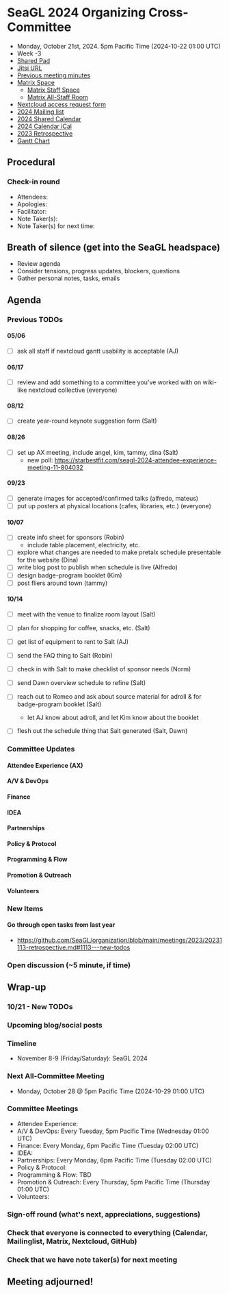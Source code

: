 <!-- See end of pad for meeting best-practices and discussion mechanisms -->
<!-- REMINDER: Meeting notes are public _by default_. Please err on the side of not including personal info or sensitive topics, including any mention of health or childcare issues, job searches that are underway, contacts for fundraising, etc. -->

# SeaGL 2024 Organizing Cross-Committee
- Monday, October 21st, 2024. 5pm Pacific Time (2024-10-22 01:00 UTC)
- Week -3
- [Shared Pad](https://pad.riseup.net/p/SeaGL_2024_organizing)
- [Jitsi URL](https://meet.jit.si/SeaGL_2024_organizing)
- [Previous meeting minutes](https://github.com/SeaGL/organization/tree/main/meetings/2024)
- [Matrix Space](https://matrix.to/#/#SeaGL:seagl.org)
  - [Matrix Staff Space](https://matrix.to/#/#staff:seagl.org)
  - [Matrix All-Staff Room](https://matrix.to/#/#SeaGL-all-staff:seattlematrix.org)
- [Nextcloud access request form](https://cloud.seagl.org/index.php/apps/forms/s/NysGPmNgbqwNXq7yNJAJakL2)
- [2024 Mailing list](https://groups.google.com/a/seagl.org/g/seagl2024)
- [2024 Shared Calendar](https://cloud.seagl.org/index.php/apps/calendar/p/YsFCmmokAzNp48Ky)
- [2024 Calendar iCal](https://cloud.seagl.org/remote.php/dav/public-calendars/YsFCmmokAzNp48Ky?export)
- [2023 Retrospective](https://github.com/SeaGL/organization/blob/main/meetings/2023/20231113-retrospective.md)
- [Gantt Chart](https://cloud.seagl.org/index.php/f/5623)


## Procedural
### Check-in round
- Attendees: 
- Apologies: 
- Facilitator: 
- Note Taker(s): 
- Note Taker(s) for next time: 

## Breath of silence (get into the SeaGL headspace)
- Review agenda
- Consider tensions, progress updates, blockers, questions
- Gather personal notes, tasks, emails


<!-- REMINDER: Meeting notes are public _by default_. Please err on the side of not including personal info or sensitive topics, including any mention of health or childcare issues, job searches that are underway, contacts for fundraising, etc. -->

## Agenda
<!--
Add new things to discuss after `### New Items` below
-->

### Previous TODOs
<!--
Status updates only. Indicate items for further discussion with `[>]` and copy after `### New Items` below.
-->
#### 05/06
- [ ] ask all staff if nextcloud gantt usability is acceptable (AJ)

#### 06/17
- [ ] review and add something to a committee you've worked with on wiki-like nextcloud collective (everyone)

#### 08/12
- [ ] create year-round keynote suggestion form (Salt)

#### 08/26
- [ ] set up AX meeting, include angel, kim, tammy, dina (Salt)
  - new poll: https://starbestfit.com/seagl-2024-attendee-experience-meeting-11-804032

#### 09/23
- [ ] generate images for accepted/confirmed talks (alfredo, mateus)
- [ ] put up posters at physical locations (cafes, libraries, etc.) (everyone)

#### 10/07
- [ ] create info sheet for sponsors (Robin)
  - include table placement, electricity, etc.
- [ ] explore what changes are needed to make pretalx schedule presentable for the website (Dina)
- [ ] write blog post to publish when schedule is live (Alfredo)
- [ ] design badge-program booklet (Kim)
- [ ] post fliers around town (tammy)

#### 10/14
- [ ] meet with the venue to finalize room layout (Salt)
- [ ] plan for shopping for coffee, snacks, etc. (Salt)
- [ ] get list of equipment to rent to Salt (AJ)
- [ ] send the FAQ thing to Salt (Robin)
- [ ] check in with Salt to make checklist of sponsor needs (Norm)
- [ ] send Dawn overview schedule to refine (Salt)
- [ ] reach out to Romeo and ask about source material for adroll & for badge-program booklet (Salt)
  - let AJ know about adroll, and let Kim know about the booklet
- [ ] flesh out the schedule thing that Salt generated (Salt, Dawn)


### Committee Updates
<!--
Important updates and things to share staff-wide

#### Committee Coordinators
- Attendee Experience (AX): 
- A/V & DevOps: AJ
- Finance: Norm
- IDEA: 
- Partnerships: Robin
- Policy & Protocol: 
- Programming & Flow: Dawn
- Promotion & Outreach: Alfredo
- Volunteers: Angel
- Impresario: Salt
-->

#### Attendee Experience (AX)

#### A/V & DevOps

#### Finance

#### IDEA

#### Partnerships

#### Policy & Protocol

#### Programming & Flow

#### Promotion & Outreach

#### Volunteers


### New Items
<!--
#### Item Subject (item facilitator)
-->


#### Go through open tasks from last year
- https://github.com/SeaGL/organization/blob/main/meetings/2023/20231113-retrospective.md#1113---new-todos


### Open discussion (~5 minute, if time)


## Wrap-up
### 10/21 - New TODOs

### Upcoming blog/social posts
<!--
- [ ] DRAFT/POST DATE: TITLE/PURPOSE (AUTHOR) [REQUESTED REVIEWERS]
-->

### Timeline
- November 8-9 (Friday/Saturday): SeaGL 2024

### Next All-Committee Meeting
- Monday, October 28 @ 5pm Pacific Time (2024-10-29 01:00 UTC)

### Committee Meetings
- Attendee Experience: 
- A/V & DevOps: Every Tuesday, 5pm Pacific Time (Wednesday 01:00 UTC)
- Finance: Every Monday, 6pm Pacific Time (Tuesday 02:00 UTC)
- IDEA: 
- Partnerships: Every Monday, 6pm Pacific Time (Tuesday 02:00 UTC)
- Policy & Protocol: 
- Programming & Flow: TBD
- Promotion & Outreach: Every Thursday, 5pm Pacific Time (Thursday 01:00 UTC)
- Volunteers: 

### Sign-off round (what's next, appreciations, suggestions)
<!--
Copy attendees list from above and format as:
- NAME: sign-off
-->


### Check that everyone is connected to everything (Calendar, Mailinglist, Matrix, Nextcloud, GitHub)

### Check that we have note taker(s) for next meeting

## Meeting adjourned!

<!-- Post meeting process:
1. editing pass for language and formatting
2. collect and dedupe New TODOs
3. upload notes to GitHub
4. make copy of file, rename with next meeting dates
5. update dates at beginning and near end of pad
6. clear attendees and wrap-up
7. remove TODOs that have been completed
8. clear irrelvant notes from past TODOs
9. move up New TODOs, add heading level and remove text
10. clear New TODOs
11. clear committee updates
12. clear new items
13. upload agenda to GitHub
14. update etherpad
15. send meeting announcement email
-->

<!--
## Meeting best-practices and discussion mechanisms
- Review previous meeting notes especially when absent!
- During meeting, use chat in etherpad (and add your name).

### Etherpad usage
- Use chat in etherpad (usually on right side), add your name and set a distinct color
- Audio notifications on Firefox via https://addons.mozilla.org/en-US/firefox/addon/notification-sound/
- You can hide popups with these ad blocker cosmetic filters (e.g. via uBlock Origin):  pad.sfconservancy.org##.popup:has-text(Email subscription)  pad.sfconservancy.org##.popup:has-text(/Delay before deletion.*\d{2}[\d.]* days/)
- You can widen the chat pane with these user styles (e.g. via Stylus):  #editorcontainerbox .sticky-container { width: 50ch; }
- Bookmarklet to make the chat bar wider. Select the whole line below starting with "javascript:" and drag to bookmarks bar. Adjust the width in pixels by changing "280".  javascript:(function () { const width='280'; const box = document.querySelector('div#chatbox'); if (box) { box.style.cssText=box.style.cssText+' width: '+width+'px !important;'; } const pad = document.querySelector('iframe').contentWindow.document.querySelector('iframe').contentWindow.document.querySelector('body#innerdocbody.innerdocbody'); if (pad) { pad.style.width=(document.body.clientWidth-width-50)+"px"; } })();

### Notetaking
- "???" means that something was missed in the notes, please assist capturing what was said
- aim for shorthand / summary / key points (not transcript)

### Agenda topics
- Each topic facilitated by topic lead with main facilitator help
- For topics that are not committee specific, add to Current or Late section and specify your name
- As needed, ping folks on IRC, email, or elsewhere to read over items in advance, ideally before the day of the meeting

### Timeboxing
- timebox each topic, rounded to nearest 5min., settled during agenda confirmation
- at topic beginning, convert the :mm to expected end time
- at timebox end, "thumb polls" may add 5 minutes at a time
- hand symbols
  - "^" approve, extend the timebox
  - "v" disagree, move onto the next topic
  - "." neutral

### Discussion mechanisms
- open discussion
- call for a round ("pass the mic" style, facilitator makes sure no one is skipped)
- hand symbol queuing
  - "o/" or "/" means you have something to say and puts you in the queue
  - "c/" or "?" means you have a clarifying question and jumps you to the top of the queue
  - "d" means thumbs up, encouragement, agreement, etc.
  -  ">" means you understand someone's point and want them to move on
  - "d>" means you feel the agenda item discussion is complete

### Task States
- [/] started
- [x] completed
- [#] cancelled
- [-] irrelevant
- [<] backlogged
- [>] refocused

-->
